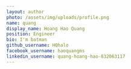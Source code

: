 ```yaml
---
layout: author
photo: /assets/img/uploads/profile.png
name: quang
display_name: Hoang Hao Quang
position: Engineer
bio: I'm batman
github_username: HQhalo
facebook_username: haoquangms
linkedin_username: quang-hoang-hao-832063117
---
```

